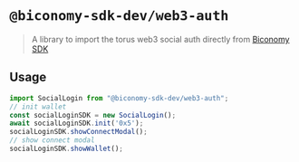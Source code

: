 # `@biconomy-sdk-dev/web3-auth`

> A library to import the torus web3 social auth directly from [Biconomy SDK](https://github.com/bcnmy/biconomy-client-sdk)

## Usage

```ts
import SocialLogin from "@biconomy-sdk-dev/web3-auth";
// init wallet
const socialLoginSDK = new SocialLogin();
await socialLoginSDK.init('0x5');
socialLoginSDK.showConnectModal();
// show connect modal
socialLoginSDK.showWallet();
```
